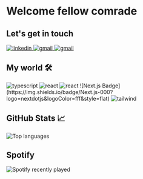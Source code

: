 # Welcome fellow comrade
   
## Let's get in touch
 
<a href="https://www.linkedin.com/in/donfack-eddy-harold">
<img src="https://img.shields.io/badge/LinkedIn-blue?logo=linkedin&logoColor=white&style=for-the-badge" alt="linkedin" />
</a>

<a href="mailto:donfackeddyharold@gmail.com">
<img src="https://img.shields.io/badge/Gmail-red?logo=gmail&logoColor=white&style=for-the-badge" alt="gmail" />
</a>

<a href="https://twitter.com/EdiHarorudo">
<img src="https://img.shields.io/badge/Twitter-blue?logo=linkedin&logoColor=white&style=for-the-badge" alt="gmail" />
</a>

## My world 🛠
<div>
    <img src="https://img.shields.io/badge/TypeScript-3178C6?style=for-the-badge&logo=typescript&logoColor=white" alt="typescript" />
    <img src="https://img.shields.io/badge/React-61DAFB?style=for-the-badge&logo=react&logoColor=black" alt="react" />
    <img src="https://img.shields.io/badge/nextdotjs?style=for-the-badge&logo=react&logoColor=black" alt="react" />
   ![Next.js Badge](https://img.shields.io/badge/Next.js-000?logo=nextdotjs&logoColor=fff&style=flat)
    <img src="https://img.shields.io/badge/Tailwind%20css-35BDB2?style=for-the-badge&logo=tailwind%20css%20react&logoColor=white" alt="tailwind" />
</div>


## GitHub Stats 📈
<div>
   <img src="https://github-readme-stats.vercel.app/api/top-langs?username=eddyharold&layout=compact&hide_border=true&langs_count=10" alt="Top languages" />
<div>
    
## Spotify
    
![Spotify recently played](https://spotify-recently-played-readme.vercel.app/api?user=31n2pvcnmxktrwaceqjzrmmlnhqe&count=3&width=700)
